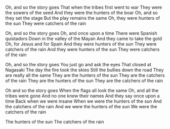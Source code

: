 Oh, and so the story goes
That when the tribes first went to war
They were the sowers of the seed
And they were the hunters of the boar
Oh, and so they set the stage
But the play remains the same
Oh, they were hunters of the sun
They were catchers of the rain

Oh, and so the story goes
Oh, and once upon a time
There were Spanish quistadors
Down in the valley of the Mayan
And they came to take the gold
Oh, for Jesus and for Spain
And they were hunters of the sun
They were catchers of the rain
And they were hunters of the sun
They were catchers of the rain

Oh, and so the story goes
You just go and ask the eyes
That closed at Nagasaki
The day the fire took the skies
Still the bullies down the road
They are really all the same
They are the hunters of the sun
They are the catchers of the rain
They are the hunters of the sun
They are the catchers of the rain

Oh and so the story goes
When the flags all look the same
Oh, and all the tribes were gone
And no one knew their names
And they say once upon a time
Back when we were insane
When we were the hunters of the sun
And the catchers of the rain
And we were the hunters of the sun
We were the catchers of the rain

The hunters of the sun
The catchers of the rain
